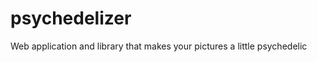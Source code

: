 psychedelizer
=============

Web application and library that makes your pictures a little psychedelic
